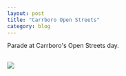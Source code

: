 ```yaml
---
layout: post
title: "Carrboro Open Streets"
category: blog
---
```

Parade at Carrboro's Open Streets day.
<p></p>

<img src="{{ ASSET_PATH }}/images/10.jpg" style="display: block; margin-left: 0px; margin-right: auto; margin-top: 30px;">